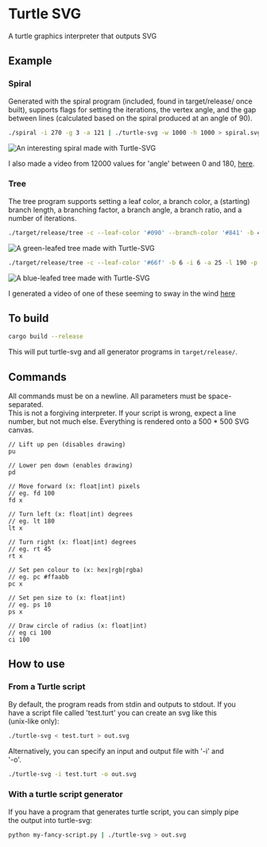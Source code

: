# Turtle SVG

A turtle graphics interpreter that outputs SVG

## Example

### Spiral

Generated with the spiral program (included, found in target/release/ once  
built), supports flags for setting the iterations, the vertex angle, and the gap between lines (calculated based on the spiral produced at an angle of 90).

```bash
./spiral -i 270 -g 3 -a 121 | ./turtle-svg -w 1000 -h 1000 > spiral.svg
```

![An interesting spiral made with Turtle-SVG](http://owenowen.netsoc.ie/res/turtle/spiral.svg)

I also made a video from 12000 values for 'angle' between 0 and 180, [here](https://www.youtube.com/watch?v=fY_KRJhCVKk).

### Tree

The tree program supports setting a leaf color, a branch color, a (starting) branch length, a branching factor, a branch angle, a branch ratio, and a number of iterations.

```bash
./target/release/tree -c --leaf-color '#090' --branch-color '#841' -b 4 -i 6 -a 25 -l 190 -p 500,700 | ./target/release/turtle-svg -w 1000 -h 700 > out.svg
```

![A green-leafed tree made with Turtle-SVG](http://owenowen.netsoc.ie/res/turtle/tree-green-2.svg)

```bash
./target/release/tree -c --leaf-color '#66f' -b 6 -i 6 -a 25 -l 190 -p 500,700 | ./target/release/turtle-svg -w 1000 -h 750 > out.svg
```

![A blue-leafed tree made with Turtle-SVG](http://owenowen.netsoc.ie/res/turtle/tree-blue-4.svg)

I generated a video of one of these seeming to sway in the wind [here](https://www.youtube.com/watch?v=7hOF8Ei-ys4)

## To build

```bash
cargo build --release
```

This will put turtle-svg and all generator programs in `target/release/`.

## Commands

All commands must be on a newline. All parameters must be space-separated.  
This is not a forgiving interpreter. If your script is wrong, expect a line  
number, but not much else. Everything is rendered onto a 500 * 500 SVG canvas.  

```
// Lift up pen (disables drawing)
pu

// Lower pen down (enables drawing)
pd

// Move forward (x: float|int) pixels
// eg. fd 100
fd x

// Turn left (x: float|int) degrees
// eg. lt 180
lt x

// Turn right (x: float|int) degrees
// eg. rt 45
rt x

// Set pen colour to (x: hex|rgb|rgba)
// eg. pc #ffaabb
pc x

// Set pen size to (x: float|int)
// eg. ps 10
ps x

// Draw circle of radius (x: float|int)
// eg ci 100
ci 100
```

## How to use

### From a Turtle script

By default, the program reads from stdin and outputs to stdout. If you  
have a script file called 'test.turt' you can create an svg like this  
(unix-like only):

```bash
./turtle-svg < test.turt > out.svg
```

Alternatively, you can specify an input and output file with '-i' and  
'-o'.

```bash
./turtle-svg -i test.turt -o out.svg
```

### With a turtle script generator

If you have a program that generates turtle script, you can simply pipe  
the output into turtle-svg:

```bash
python my-fancy-script.py | ./turtle-svg > out.svg
```
